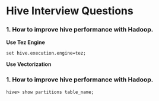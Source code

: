 # Hive Interview Questions
### 1. How to improve hive performance with Hadoop.
**Use Tez Engine**

```set hive.execution.engine=tez;```

**Use Vectorization**

### 1. How to improve hive performance with Hadoop.
```hive> show partitions table_name;```
